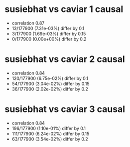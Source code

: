 # susiebhat vs caviar  1 causal

- correlation 0.87
- 13/177900 (7.31e-03%) differ by 0.1
- 3/177900 (1.69e-03%) differ by 0.15
- 0/177900 (0.00e+00%) differ by 0.2


# susiebhat vs caviar  2 causal

- correlation 0.84
- 120/177900 (6.75e-02%) differ by 0.1
- 54/177900 (3.04e-02%) differ by 0.15
- 36/177900 (2.02e-02%) differ by 0.2


# susiebhat vs caviar  3 causal

- correlation 0.84
- 196/177900 (1.10e-01%) differ by 0.1
- 111/177900 (6.24e-02%) differ by 0.15
- 63/177900 (3.54e-02%) differ by 0.2


